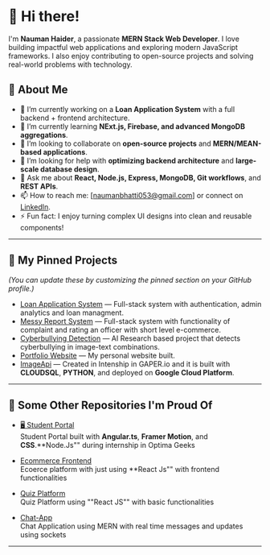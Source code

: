 # 👋 Hi there!

I'm **Nauman Haider**, a passionate **MERN Stack Web Developer**. I love building impactful web applications and exploring modern JavaScript frameworks. I also enjoy contributing to open-source projects and solving real-world problems with technology.

## 🔎 About Me

- 🔭 I’m currently working on a **Loan Application System** with a full backend + frontend architecture.
- 🌱 I’m currently learning **NExt.js, Firebase, and advanced MongoDB aggregations**.
- 👯 I’m looking to collaborate on **open-source projects** and **MERN/MEAN-based applications**.
- 🤔 I’m looking for help with **optimizing backend architecture** and **large-scale database design**.
- 💬 Ask me about **React, Node.js, Express, MongoDB, Git workflows**, and **REST APIs**.
- 📫 How to reach me: [naumanbhatti053@gmail.com] or connect on [LinkedIn]([https://www.linkedin.com/in/your-link](https://www.linkedin.com/in/nauman-haider-97872a228/)).
- ⚡ Fun fact: I enjoy turning complex UI designs into clean and reusable components!

---

## 📌 My Pinned Projects

_(You can update these by customizing the pinned section on your GitHub profile.)_

- [Loan Application System](https://github.com/MateenShahbaz/Laon-App-.git) — Full-stack system with authentication, admin analytics and loan managment.
- [Messy Report System](https://github.com/howarang5s/MessyReport) — Full-stack system with functionality of complaint and rating an officer with short level e-commerce.
- [Cyberbullying Detection](https://github.com/weirdrebel/CyberLens.git) — AI Research based project that detects cyberbullying in image-text combinations.
- [Portfolio Website](https://github.com/howarang5s/howarange5s) — My personal website built.
- [ImageApi](https://github.com/howarang5s/Project_Image_APi.git) — Created in Intenship in GAPER.io and it is built with **CLOUDSQL**, **PYTHON**, and deployed on **Google Cloud Platform**. 

---

## 🧠 Some Other Repositories I'm Proud Of

- [🖥️ Student Portal](https://github.com/howarang5s/Student_Portal.git)  
  Student Portal built with **Angular.ts**, **Framer Motion**, and **CSS**.**Node.Js"" during internship in Optima Geeks

- [Ecommerce Frontend](https://github.com/howarang5s/Ecommerce_React.git)  
  Ecoerce platform with just using **React Js"" with frontend functionalities

- [Quiz Platform](https://github.com/howarang5s/Quiz-Platform.git)  
  Quiz Platform using ""React JS"" with basic functionalities

- [Chat-App](https://github.com/howarang5s/Chat-app.git)  
  Chat Application using MERN with real time messages and updates using sockets

---



